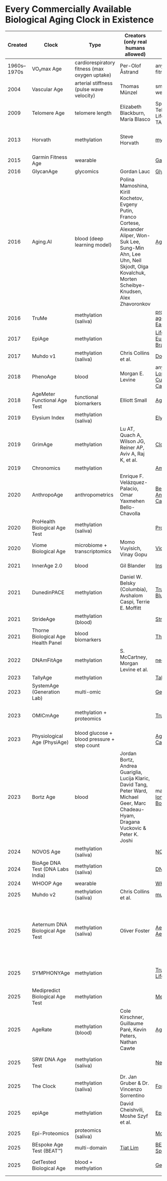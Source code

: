# Every Commercially Available Biological Aging Clock in Existence

|Created|Clock|Type|Creators (only real humans allowed)|Sellers|Availability|
|-|-|-|-|-|-|
|1960s–1970s|VO₂max Age|cardiorespiratory fitness (max oxygen uptake)|Per-Olof Åstrand|any sports lab, fitness trackers|global|
|2004|Vascular Age|arterial stiffness (pulse wave velocity)|Thomas Münzel|smart scales, wearables, clinics|global|
|2009|Telomere Age|telomere length|Elizabeth Blackburn, María Blasco|SpectraCell, TeloYears, LifeUnlocked, TA65, Life Length|global|
|2013|Horvath|methylation|Steve Horvath|[myDNAge](https://www.mydnage.com/products/blood)|USA, Canada, Europe and Australia|
|2015|Garmin Fitness Age|wearable||[Garmin](https://www.garmin.com/)|global|
|2016|GlycanAge|glycomics|Gordan Lauc|[GlycanAge](https://glycanage.com/price-and-plans)|global|
|2016|Aging.AI|blood (deep learning model)|Polina Mamoshina, Kirill Kochetov, Evgeny Putin, Franco Cortese, Alexander Aliper, Won-Suk Lee, Sung-Min Ahn, Lee Uhn, Neil Skjodt, Olga Kovalchuk, Morten Scheibye-Knudsen, Alex Zhavoronkov|[Aging.AI](https://www.unhooked.co.uk/diversity-ai/aging/index.html)|global (online)|
|2016|TruMe|methylation (saliva)||[prohealth](https://www.prohealth.com/products/trume-at-home-dna-biological-age-test-tst100), [agelessrx](https://agelessrx.com/trume/), [EasyDNA](https://easydna.co.uk/knowyourbioage-test/)|Canada, US, UK|
|2017|EpiAge|methylation||[Life Extension Europe](https://www.lifeextensioneurope.com/epiage-epigenetic-age-test), [BrainMarket](https://www.brainmarket.hu/hansen-epiage-biological-age-test-kits--test-k-urceni-biologickeho-veku/)|Europe|
|2017|Muhdo v1|methylation (saliva)|Chris Collins et al.|[DoNotAge](https://donotage.org/biological-age-test-kit)|global|
|2018|PhenoAge|blood|Morgan E. Levine|any lab, [Longevity World Cup Pheno Age Calculator](https://www.longevityworldcup.com/onboarding/pheno-age.html)|gobal|
|2018|AgeMeter Functional Age Test|functional biomarkers|Elliott Small|[AgeMeter](https://agemeter.com/)|global|
|2019|Elysium Index|methylation (saliva)||[Elysium Health](https://www.elysiumhealth.com/products/index)|US|
|2019|GrimAge|methylation|Lu AT, Quach A, Wilson JG, Reiner AP, Aviv A, Raj K, et al.|[Clock Foundation](https://clockfoundation.org/product/grimage-epigenetic-age-test-promo/)|United States, UK and Europe|
|2019|Chronomics|methylation||[Amazon](https://www.amazon.com/Chronomics-Epigenetic-Biological-Age-Test/dp/B0CSHHKZJP),[OneADay](https://shop.oneaday.com/products/biological-age)|UK|
|2020|AnthropoAge|anthropometrics|Enrique F. Velázquez-Palacio, Omar Yaxmehen Bello-Chavolla|[BelloLab AnthropoAge Calculator](https://bellolab.shinyapps.io/anthropoage/)|global (online)|
|2020|ProHealth Biological Age Test|methylation (saliva)||[ProHealth](https://www.prohealth.com/collections/testing/products/prohealth-biological-age-test-tst101), [Ubuy](https://www.ubuy.fr/en/product/MC3YCU42G-at-home-biological-age-test-most-advanced-test-to-reveal-your-true-age-telomere-length-rate-of-aging-clinically-researched-epigenetic-markers)|USA|
|2020|Viome Biological Age|microbiome + transcriptomics|Momo Vuyisich, Vinay Gopu|[Viome](https://www.viome.com/products/full-body-intelligence)|USA + selected international|
|2021|InnerAge 2.0|blood|Gil Blander|[InsideTracker](https://store.insidetracker.com/products/innerage)|USA, Canada|
|2021|DunedinPACE|methylation|Daniel W. Belsky (Columbia), Avshalom Caspi, Terrie E. Moffitt|[TruDiagnostic](https://shop.trudiagnostic.com/products/truage-complete-epigenetic-collection), [Blueprint](https://blueprint.bryanjohnson.com/products/speed-of-aging)|all US territories and most countries|
|2021|StrideAge|methylation (blood)||[Stride](https://www.getstride.com/us/shop/strideone/)|USA|
|2021|Thorne Biological Age Health Panel|blood biomarkers||[Thorne](https://www.thorne.com/products/dp/biological-age)|USA|
|2022|DNAmFitAge|methylation|S. McCartney, Morgan Levine et al.|[neotes](https://neotes.com/en/produkt/neotes-bioage-test/)|Germany|
|2023|TallyAge|methylation||[Tally Health](https://tallyhealth.com/products/test-kit)|USA|
|2023|SystemAge (Generation Lab)|multi-omic||[Generation Lab](https://www.generationlab.com/the-systemage-test)|global|
|2023|OMICmAge|methylation + proteomics||[TruDiagnostic](https://shop.trudiagnostic.com/products/truage-complete-epigenetic-collection)|all US territories and most countries|
|2023|Physiological Age (PhysiAge)|blood glucose + blood pressure + step count||[Aging is Beautiful Calculator](https://agingisbeautiful.com/2023/08/18/a-simple-way-to-calculate-your-physiological-age/)|global (online)|
|2023|Bortz Age|blood|Jordan Bortz, Andrea Guariglia, Lucija Klaric, David Tang, Peter Ward, Michael Geer, Marc Chadeau-Hyam, Dragana Vuckovic & Peter K. Joshi |many labs, [longevity-tools Bortz calculator](https://www.longevity-tools.com/humanitys-bortz-blood-age)|global|
|2024|NOVOS Age|methylation (saliva)||[NOVOS](https://novoslabs.com/product/novos-age/)|USA, Canada|
|2024|BioAge DNA Test (DNA Labs India)|methylation (saliva)||[DNA Labs India](https://dnalabsindia.com/test/longevity-biological-age-bioage-dna-test)|India, international shipping|
|2024|WHOOP Age|wearable||[WHOOP](https://www.whoop.com/)|global|
|2025|Muhdo v2|methylation (saliva)|Chris Collins et al.|[muhdohub](https://muhdohub.com/products/dna-epigenetic-kit)|global|
|2025|Aeternum DNA Biological Age Test|methylation (saliva)|Oliver Foster|[Aeternum](https://aeternum.site/products/aeternum-biological-age-test-kit), [Aeternum EU](https://eu.aeternum.site/product/aeternum-biological-age-test-kit/)|global (domestic stock in USA, Canada, UK, Australia, Singapore, Hong Kong, & Europe)|
|2025|SYMPHONYAge|methylation||[TruDiagnostic](https://shop.trudiagnostic.com/products/truage-complete-epigenetic-collection), [Life Extension](https://www.lifeextension.com/lab-testing/itemlc900003/truage-complete-epigenetic-age-profile-finger-stick-test)|all US territories and most countries|
|2025|Medipredict Biological Age Test|methylation||[Medipredict](https://medipredict.com/en/products/biologiai-eletkor)|Hungary, EU|
|2025|AgeRate|methylation (blood)|Cole Kirschner, Guillaume Paré, Kevin Peters, Nathan Cawte|[AgeRate](https://agerate.com/), [Jinfinity](https://www.jinfiniti.com/product/biological-age-agerate-epigenetic-age/)|USA, Canada|
|2025|SRW DNA Age Test|methylation (saliva)||[NetPharmacy](https://www.netpharmacy.co.nz/products/srw-laboratories-dna-age-biological-age-test)|New Zealand, Australia|
|2025|The Clock|methylation (saliva)|Dr. Jan Gruber & Dr. Vincenzo Sorrentino|[ForYouth](https://foryouth.co/products/the-clock-biological-age-test)|global|
|2025|epiAge|methylation|David Cheishvili, Moshe Szyf et al.|[EpiMedTech](https://epimedtech.com/product/epiage/)|Singapore, Hong Kong, US, Canada|
|2025|Epi-Proteomics|proteomics (saliva)||[MoleQlar](https://moleqlar.com/en/products/epi-proteomics-test-en)|Europe|
|2025|BEspoke Age Test (BEAT™)|multi-domain|[Tiat Lim](https://www.instagram.com/deaging.guru/)|[BEAT™ Spreadsheet](https://onedrive.live.com/:x:/g/personal/43A80B3B028E9AE0/EeCajgI7C6gggENT6AUAAAABl2j0sLEo1_wgrV6AFeAwZw?resid=43A80B3B028E9AE0!387155&ithint=file%2Cxlsx&e=rhECw2&migratedtospo=true&redeem=aHR0cHM6Ly8xZHJ2Lm1zL3gvYy80M2E4MGIzYjAyOGU5YWUwL0VlQ2FqZ0k3QzZnZ2dFTlQ2QVVBQUFBQmwyajBzTEVvMV93Z3JWNkFGZUF3Wnc_ZT1yaEVDdzI)|global|
|2025|GetTested Biological Age|blood + methylation||[GetTested.io](https://gettested.io/product/biological-age-and-longevity-test)|more than 60 countries|
